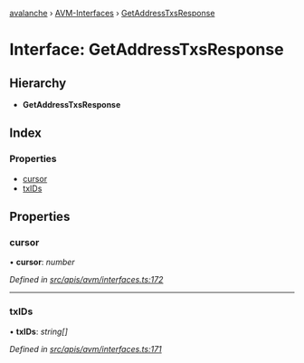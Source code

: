 [avalanche](../README.md) › [AVM-Interfaces](../modules/avm_interfaces.md) › [GetAddressTxsResponse](avm_interfaces.getaddresstxsresponse.md)

# Interface: GetAddressTxsResponse

## Hierarchy

* **GetAddressTxsResponse**

## Index

### Properties

* [cursor](avm_interfaces.getaddresstxsresponse.md#cursor)
* [txIDs](avm_interfaces.getaddresstxsresponse.md#txids)

## Properties

###  cursor

• **cursor**: *number*

*Defined in [src/apis/avm/interfaces.ts:172](https://github.com/ava-labs/avalanchejs/blob/8033096/src/apis/avm/interfaces.ts#L172)*

___

###  txIDs

• **txIDs**: *string[]*

*Defined in [src/apis/avm/interfaces.ts:171](https://github.com/ava-labs/avalanchejs/blob/8033096/src/apis/avm/interfaces.ts#L171)*
